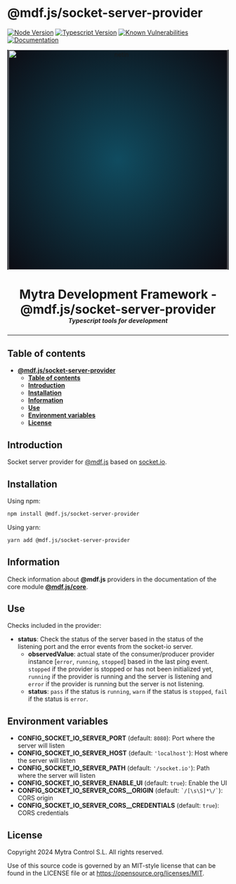 # **@mdf.js/socket-server-provider**

[![Node Version](https://img.shields.io/static/v1?style=flat\&logo=node.js\&logoColor=green\&label=node\&message=%3E=20\&color=blue)](https://nodejs.org/en/)
[![Typescript Version](https://img.shields.io/static/v1?style=flat\&logo=typescript\&label=Typescript\&message=5.4\&color=blue)](https://www.typescriptlang.org/)
[![Known Vulnerabilities](https://img.shields.io/static/v1?style=flat\&logo=snyk\&label=Vulnerabilities\&message=0\&color=300A98F)](https://snyk.io/package/npm/snyk)
[![Documentation](https://img.shields.io/static/v1?style=flat\&logo=markdown\&label=Documentation\&message=API\&color=blue)](https://mytracontrol.github.io/mdf.js/)

<!-- markdownlint-disable MD033 MD041 -->

<p align="center">
  <div style="text-align:center;background-image:radial-gradient(circle farthest-corner at 50% 50%, #104c60, #0c0c13);">
    <img src="https://assets.website-files.com/626a3ef32d23835d9b2e4532/6290ab1e2d3e0d922913a6e3_digitalizacion_ENG.svg"alt="netin"width="500">
  </div>
</p>

<h1 style="text-align:center;margin-bottom:0">Mytra Development Framework - @mdf.js/socket-server-provider</h1>
<h5 style="text-align:center;margin-top:0">Typescript tools for development</h5>

<!-- markdownlint-enable MD033 -->

***

## **Table of contents**

- [**@mdf.js/socket-server-provider**](#mdfjssocket-server-provider)
  - [**Table of contents**](#table-of-contents)
  - [**Introduction**](#introduction)
  - [**Installation**](#installation)
  - [**Information**](#information)
  - [**Use**](#use)
  - [**Environment variables**](#environment-variables)
  - [**License**](#license)

## **Introduction**

Socket server provider for [@mdf.js](https://mytracontrol.github.io/mdf.js/) based on [socket.io](https://www.npmjs.com/package/socket.io).

## **Installation**

Using npm:

```bash
npm install @mdf.js/socket-server-provider
```

Using yarn:

```bash
yarn add @mdf.js/socket-server-provider
```

## **Information**

Check information about **@mdf.js** providers in the documentation of the core module [**@mdf.js/core**](https://mytracontrol.github.io/mdf.js/modules/_mdf_js_core.html).

## **Use**

Checks included in the provider:

- **status**: Check the status of the server based in the status of the listening port and the error events from the socket-io server.
  - **observedValue**: actual state of the consumer/producer provider instance \[`error`, `running`, `stopped`] based in the last ping event. `stopped` if the provider is stopped or has not been initialized yet, `running` if the provider is running and the server is listening and `error` if the provider is running but the server is not listening.
  - **status**: `pass` if the status is `running`, `warn` if the status is `stopped`, `fail` if the status is `error`.

## **Environment variables**

- **CONFIG\_SOCKET\_IO\_SERVER\_PORT** (default: `8080`): Port where the server will listen
- **CONFIG\_SOCKET\_IO\_SERVER\_HOST** (default: `'localhost'`): Host where the server will listen
- **CONFIG\_SOCKET\_IO\_SERVER\_PATH** (default: `'/socket.io'`): Path where the server will listen
- **CONFIG\_SOCKET\_IO\_SERVER\_ENABLE\_UI** (default: `true`): Enable the UI
- **CONFIG\_SOCKET\_IO\_SERVER\_CORS\_\_ORIGIN** (default: `` `/[\s\S]*\/` ``): CORS origin
- **CONFIG\_SOCKET\_IO\_SERVER\_CORS\_\_CREDENTIALS** (default: `true`): CORS credentials

## **License**

Copyright 2024 Mytra Control S.L. All rights reserved.

Use of this source code is governed by an MIT-style license that can be found in the LICENSE file or at <https://opensource.org/licenses/MIT>.

